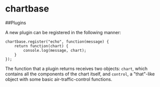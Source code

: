 chartbase
=========

##Plugins

A new plugin can be registered in the following manner:

	chartbase.register("echo", function(message) {		
		return function(chart) {
			console.log(message, chart);
		}
	});

The function that a plugin returns receives two objects: `chart`, which contains all the components of the chart itself, and `control`, a "that"-like object with some basic air-traffic-control functions.

